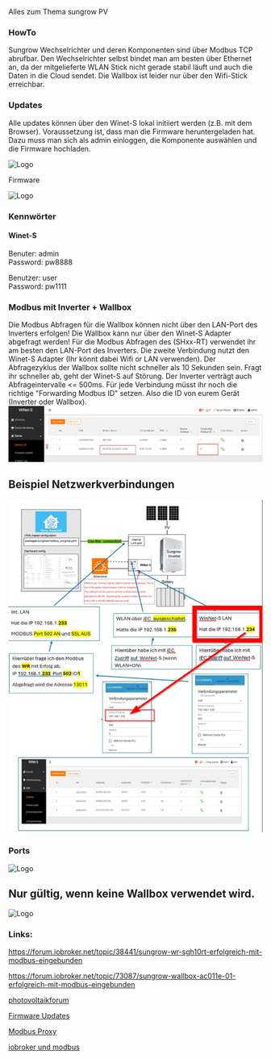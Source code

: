 Alles zum Thema sungrow PV

### HowTo

Sungrow Wechselrichter und deren Komponenten sind über Modbus TCP abrufbar. Den Wechselrichter selbst bindet man am besten über Ethernet an, 
da der mitgelieferte WLAN Stick nicht gerade stabil läuft und auch die Daten in die Cloud sendet. Die Wallbox ist leider nur über den Wifi-Stick 
erreichbar.

### Updates

Alle updates können über den Winet-S lokal initiiert werden (z.B. mit dem Browser). Voraussetzung ist, dass man die Firmware heruntergeladen hat.
Dazu muss man sich als admin einloggen, die Komponente auswählen und die Firmware hochladen.

![Logo](pics/Sungrow-pic001.png)

Firmware

![Logo](pics/Sungrow-pic002.png)

### Kennwörter

#### Winet-S

Benuter: admin   
Password: pw8888   

Benutzer: user   
Password: pw1111   

### Modbus mit Inverter + Wallbox
Die Modbus Abfragen für die Wallbox können nicht über den LAN-Port des Inverters erfolgen! Die Wallbox kann nur über den Winet-S Adapter abgefragt werden!
Für die Modbus Abfragen des (SHxx-RT) verwendet ihr am besten den LAN-Port des Inverters.
Die zweite Verbindung nutzt den Winet-S Adapter (Ihr könnt dabei Wifi or LAN verwenden).
Der Abfragezyklus der Wallbox sollte nicht schneller als 10 Sekunden sein. Fragt ihr schneller ab, geht der Winet-S auf Störung. Der Inverter verträgt auch Abfrageintervalle <= 500ms.
Für jede Verbindung müsst ihr noch die richtige "Forwarding Modbus ID" setzen. Also die ID von eurem Gerät (Inverter oder Wallbox).
![Logo](pics/bus-id.png)

## Beispiel Netzwerkverbindungen 
![Logo](pics/networking.png)


### Ports

![Logo](pics/Inverter_LAN_ports.drawio.svg)

## Nur gültig, wenn keine Wallbox verwendet wird.
![Logo](pics/overview_modbus_connection.drawio.svg)



### Links:

https://forum.iobroker.net/topic/38441/sungrow-wr-sgh10rt-erfolgreich-mit-modbus-eingebunden

https://forum.iobroker.net/topic/73087/sungrow-wallbox-ac011e-01-erfolgreich-mit-modbus-eingebunden

[photovoltaikforum](https://www.photovoltaikforum.com/thread/166134-daten-lesen-vom-sungrow-wechselrichtern-modbus/)

[Firmware Updates](https://github.com/sungrow-firmware/firmware)

[Modbus Proxy](https://github.com/tiagocoutinho/modbus-proxy)

[iobroker und modbus](https://noegel.io/posts/2022-10-09-sungrow/)
